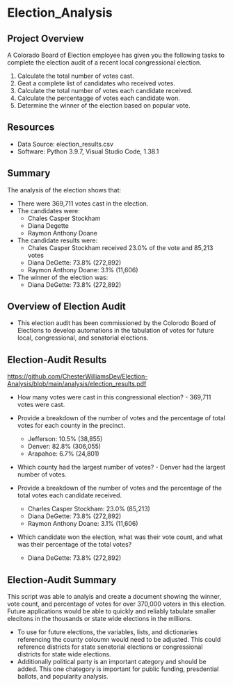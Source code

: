 # Election_Analysis

## Project Overview
A Colorado Board of Election employee has given you the following tasks to complete the election audit of a recent local congressional election.

1. Calculate the total number of votes cast.
2. Geat a complete list of candidates who received votes.
3. Calculate the total number of votes each candidate received.
4. Calculate the percentagge of votes each candidate won.
5. Determine the winner of the election based on popular vote.

## Resources
- Data Source: election_results.csv
- Software: Python 3.9.7, Visual Studio Code, 1.38.1

## Summary
The analysis of the election shows that:
- There were 369,711 votes cast in the election.
- The candidates were:
  - Chales Casper Stockham
  - Diana Degette
  - Raymon Anthony Doane
- The candidate results were:
  - Chales Casper Stockham received 23.0% of the vote and 85,213 votes
  - Diana DeGette: 73.8% (272,892)
  - Raymon Anthony Doane: 3.1% (11,606)
- The winner of the election was:
  - Diana DeGette: 73.8% (272,892)

## Overview of Election Audit
* This election audit has been commissioned by the Colorodo Board of Elections to develop automations in the tabulation of votes for future local, congressional, and senatorial elections. 

## Election-Audit Results
https://github.com/ChesterWilliamsDev/Election-Analysis/blob/main/analysis/election_results.pdf
* How many votes were cast in this congressional election? - 369,711 votes were cast. 

* Provide a breakdown of the number of votes and the percentage of total votes for each county in the precinct.
  * Jefferson: 10.5% (38,855)
  * Denver: 82.8% (306,055)
  * Arapahoe: 6.7% (24,801)
  
* Which county had the largest number of votes? - Denver had the largest number of votes. 

* Provide a breakdown of the number of votes and the percentage of the total votes each candidate received.
  * Charles Casper Stockham: 23.0% (85,213)
  * Diana DeGette: 73.8% (272,892)
  * Raymon Anthony Doane: 3.1% (11,606)
  
* Which candidate won the election, what was their vote count, and what was their percentage of the total votes?
  * Diana DeGette: 73.8% (272,892)

## Election-Audit Summary
This script was able to analyis and create a document showing the winner, vote count, and percentage of votes for over 370,000 voters in this election. Future applications would be able to quickly and reliably tabulate smaller elecitons in the thousands or state wide elections in the millions. 
  * To use for future elections, the variables, lists, and dictionaries referencing the county coloumn would need to be adjusted. This could reference districts for state senetorial elections or congressional districts for state wide elections. 
  * Additionally political party is an important category and should be added. This one chategory is important for public funding, presdential ballots, and popularity analysis. 

